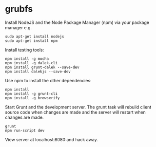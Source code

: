 grubfs
======

Install NodeJS and the Node Package Manager (npm) via your package manager e.g.

```
sudo apt-get install nodejs
sudo apt-get install npm
```
Install testing tools:

```
npm install -g mocha
npm install -g dalek-cli
npm install grunt-dalek --save-dev
npm install dalekjs --save-dev
```

Use npm to install the other dependencies:

```
npm install
npm install -g grunt-cli
npm install -g browserify
```

Start Grunt and the development server. The grunt task will rebuild client source code when changes are made and the server will restart when changes are made.

```
grunt
npm run-script dev
```

View server at localhost:8080 and hack away.
